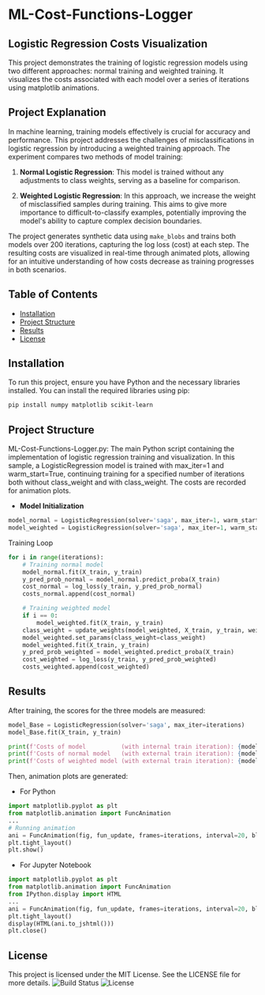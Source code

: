 # ML-Cost-Functions-Logger  
## Logistic Regression Costs Visualization  

This project demonstrates the training of logistic regression models using two different approaches: normal training and weighted training. It visualizes the costs associated with each model over a series of iterations using matplotlib animations.  

## Project Explanation  

In machine learning, training models effectively is crucial for accuracy and performance. This project addresses the challenges of misclassifications in logistic regression by introducing a weighted training approach. The experiment compares two methods of model training:  

1. **Normal Logistic Regression**: This model is trained without any adjustments to class weights, serving as a baseline for comparison.  
  
2. **Weighted Logistic Regression**: In this approach, we increase the weight of misclassified samples during training. This aims to give more importance to difficult-to-classify examples, potentially improving the model's ability to capture complex decision boundaries.  

The project generates synthetic data using `make_blobs` and trains both models over 200 iterations, capturing the log loss (cost) at each step. The resulting costs are visualized in real-time through animated plots, allowing for an intuitive understanding of how costs decrease as training progresses in both scenarios.  

## Table of Contents  

- [Installation](#installation)  
- [Project Structure](#project-structure)  
- [Results](#results)  
- [License](#license)  

## Installation  

To run this project, ensure you have Python and the necessary libraries installed. You can install the required libraries using pip:  

```bash  
pip install numpy matplotlib scikit-learn
```
## Project Structure
ML-Cost-Functions-Logger.py: The main Python script containing the implementation of logistic regression training and visualization. In this sample, a LogisticRegression model is trained with max_iter=1 and warm_start=True, continuing training for a specified number of iterations both without class_weight and with class_weight. The costs are recorded for animation plots.
* **Model Initialization**
```python
model_normal = LogisticRegression(solver='saga', max_iter=1, warm_start=True)  
model_weighted = LogisticRegression(solver='saga', max_iter=1, warm_start=True, class_weight=None)
```
Training Loop
```python
for i in range(iterations):  
    # Training normal model  
    model_normal.fit(X_train, y_train)  
    y_pred_prob_normal = model_normal.predict_proba(X_train)  
    cost_normal = log_loss(y_train, y_pred_prob_normal)  
    costs_normal.append(cost_normal)  

    # Training weighted model  
    if i == 0:  
        model_weighted.fit(X_train, y_train)  
    class_weight = update_weights(model_weighted, X_train, y_train, weights)  
    model_weighted.set_params(class_weight=class_weight)  
    model_weighted.fit(X_train, y_train)  
    y_pred_prob_weighted = model_weighted.predict_proba(X_train)  
    cost_weighted = log_loss(y_train, y_pred_prob_weighted)  
    costs_weighted.append(cost_weighted)
```
## Results

After training, the scores for the three models are measured:

```python
model_Base = LogisticRegression(solver='saga', max_iter=iterations)  
model_Base.fit(X_train, y_train)  

print(f'Costs of model          (with internal train iteration): {model_Base.score(X_test, y_test)}')  
print(f'Costs of normal model   (with external train iteration): {model_normal.score(X_test, y_test)}')  
print(f'Costs of weighted model (with external train iteration): {model_weighted.score(X_test, y_test)}')  
```
Then, animation plots are generated:

- For Python
```python
import matplotlib.pyplot as plt  
from matplotlib.animation import FuncAnimation  
...  
# Running animation  
ani = FuncAnimation(fig, fun_update, frames=iterations, interval=20, blit=True)  
plt.tight_layout()  
plt.show()
```  
- For Jupyter Notebook
```python
import matplotlib.pyplot as plt  
from matplotlib.animation import FuncAnimation  
from IPython.display import HTML  
...  
ani = FuncAnimation(fig, fun_update, frames=iterations, interval=20, blit=True)  
plt.tight_layout()  
display(HTML(ani.to_jshtml()))  
plt.close()  
```
## License
This project is licensed under the MIT License. See the LICENSE file for more details.
![Build Status](https://img.shields.io/badge/Build-Passing-brightgreen) ![License](https://img.shields.io/badge/License-MIT-blue)

